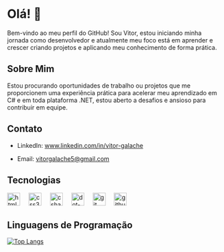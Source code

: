 # Olá! 👋

Bem-vindo ao meu perfil do GitHub! Sou Vitor, estou iniciando minha jornada como desenvolvedor e atualmente meu foco está em aprender e crescer criando projetos e aplicando meu conhecimento de forma prática.

## Sobre Mim

Estou procurando oportunidades de trabalho ou projetos que me proporcionem uma experiência prática para acelerar meu aprendizado em C# e em toda plataforma .NET,
estou aberto a desafios e ansioso para contribuir em equipe.

## Contato

- LinkedIn: www.linkedin.com/in/vitor-galache

- Email: vitorgalache5@gmail.com

## Tecnologias 

<div align="left">
  <img src="https://cdn.jsdelivr.net/gh/devicons/devicon/icons/html5/html5-original.svg" height="30" alt="html5 logo"  />
  <img width="12" />
  <img src="https://cdn.jsdelivr.net/gh/devicons/devicon/icons/css3/css3-original.svg" height="30" alt="css3 logo"  />
  <img width="12" />
  <img src="https://cdn.jsdelivr.net/gh/devicons/devicon/icons/csharp/csharp-original.svg" height="30" alt="csharp logo"  />
  <img width="12" />
  <img src="https://cdn.jsdelivr.net/gh/devicons/devicon/icons/dot-net/dot-net-original.svg" height="30" alt="dot-net logo"  />
  <img width="12" />
  <img src="https://cdn.jsdelivr.net/gh/devicons/devicon/icons/git/git-original.svg" height="30" alt="git logo"  />
  <img width="12" />
  <img src="https://cdn.jsdelivr.net/gh/devicons/devicon/icons/github/github-original.svg" height="30" alt="github logo"  />
</div>

## Linguagens de Programação

[![Top Langs](https://github-readme-stats.vercel.app/api/top-langs/?username=vitor-galache&layout=compact)](https://github.com/anuraghazra/github-readme-stats)


